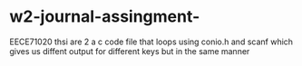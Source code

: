 # w2-journal-assingment-
EECE71020
 thsi are 2 a c code file that loops using conio.h and scanf which gives us diffent output for different keys but in the same manner 
